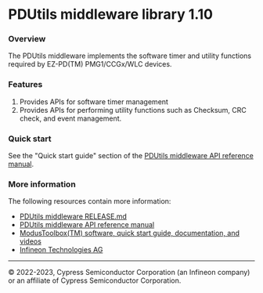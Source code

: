 # PDUtils middleware library 1.10

### Overview

The PDUtils middleware implements the software timer and utility functions required by EZ-PD(TM) PMG1/CCGx/WLC devices.

### Features
1) Provides APIs for software timer management
2) Provides APIs for performing utility functions such as Checksum, CRC check, and event management.

### Quick start

See the "Quick start guide" section of the [PDUtils middleware API reference manual](https://infineon.github.io/pdutils/html/index.html#section_pdutils_quick_start).

### More information
The following resources contain more information:
* [PDUtils middleware RELEASE.md](./RELEASE.md)
* [PDUtils middleware API reference manual](https://infineon.github.io/pdutils/html/index.html)
* [ModusToolbox(TM) software, quick start guide, documentation, and videos](https://www.infineon.com/modustoolbox)
* [Infineon Technologies AG](https://www.infineon.com)

---
© 2022-2023, Cypress Semiconductor Corporation (an Infineon company) or an affiliate of Cypress Semiconductor Corporation.
